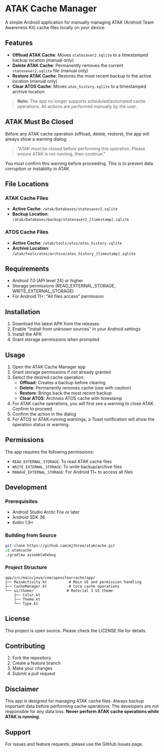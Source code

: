 # ATAK Cache Manager

A simple Android application for manually managing ATAK (Android Team Awareness Kit) cache files locally on your device.

## Features

- **Offload ATAK Cache**: Moves `statesaver2.sqlite` to a timestamped backup location (manual only)
- **Delete ATAK Cache**: Permanently removes the current `statesaver2.sqlite` file (manual only)
- **Restore ATAK Cache**: Restores the most recent backup to the active location (manual only)
- **Clear ATOS Cache**: Moves `atos_history.sqlite` to a timestamped archive location

> **Note:** The app no longer supports scheduled/automated cache operations. All actions are performed manually by the user.

## ATAK Must Be Closed

Before any ATAK cache operation (offload, delete, restore), the app will always show a warning dialog:

> "ATAK must be closed before performing this operation. Please ensure ATAK is not running, then continue."

You must confirm this warning before proceeding. This is to prevent data corruption or instability in ATAK.

## File Locations

### ATAK Cache Files
- **Active Cache**: `/atak/Databases/statesaver2.sqlite`
- **Backup Location**: `/atak/Databases/backup/statesaver2_[timestamp].sqlite`

### ATOS Cache Files
- **Active Cache**: `/atak/tools/atos/atos_history.sqlite`
- **Archive Location**: `/atak/tools/atos/archive/atos_history_[timestamp].sqlite`

## Requirements

- Android 7.0 (API level 24) or higher
- Storage permissions (READ_EXTERNAL_STORAGE, WRITE_EXTERNAL_STORAGE)
- For Android 11+: "All files access" permission

## Installation

1. Download the latest APK from the releases
2. Enable "Install from unknown sources" in your Android settings
3. Install the APK
4. Grant storage permissions when prompted

## Usage

1. Open the ATAK Cache Manager app
2. Grant storage permissions if not already granted
3. Select the desired cache operation:
   - **Offload**: Creates a backup before clearing
   - **Delete**: Permanently removes cache (use with caution)
   - **Restore**: Brings back the most recent backup
   - **Clear ATOS**: Archives ATOS cache with timestamp
4. For ATAK cache operations, you will first see a warning to close ATAK. Confirm to proceed.
5. Confirm the action in the dialog
6. For ATOS or ATAK-running warnings, a Toast notification will show the operation status or warning.

## Permissions

The app requires the following permissions:
- `READ_EXTERNAL_STORAGE`: To read ATAK cache files
- `WRITE_EXTERNAL_STORAGE`: To write backup/archive files
- `MANAGE_EXTERNAL_STORAGE`: For Android 11+ to access all files

## Development

### Prerequisites
- Android Studio Arctic Fox or later
- Android SDK 36
- Kotlin 1.9+

### Building from Source
```bash
git clone https://github.com/mjthree/atakcache.git
cd atakcache
./gradlew assembleDebug
```

### Project Structure
```
app/src/main/java/com/apexclearcache/app/
├── MainActivity.kt          # Main UI and permission handling
├── CacheManager.kt          # Core cache operations
└── ui/theme/               # Material 3 UI theme
    ├── Color.kt
    ├── Theme.kt
    └── Type.kt
```

## License

This project is open source. Please check the LICENSE file for details.

## Contributing

1. Fork the repository
2. Create a feature branch
3. Make your changes
4. Submit a pull request

## Disclaimer

This app is designed for managing ATAK cache files. Always backup important data before performing cache operations. The developers are not responsible for any data loss. **Never perform ATAK cache operations while ATAK is running.**

## Support

For issues and feature requests, please use the GitHub Issues page. 
